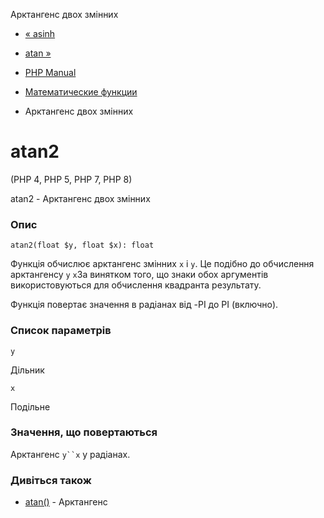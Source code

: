 Арктангенс двох змінних

-   [« asinh](function.asinh.html)
    
-   [atan »](function.atan.html)
    
-   [PHP Manual](index.html)
    
-   [Математические функции](ref.math.html)
    
-   Арктангенс двох змінних
    

# atan2

(PHP 4, PHP 5, PHP 7, PHP 8)

atan2 - Арктангенс двох змінних

### Опис

```methodsynopsis
atan2(float $y, float $x): float
```

Функція обчислює арктангенс змінних `x` і `y`. Це подібно до обчислення арктангенсу `y` `x`За винятком того, що знаки обох аргументів використовуються для обчислення квадранта результату.

Функція повертає значення в радіанах від -PI до PI (включно).

### Список параметрів

`y`

Дільник

`x`

Подільне

### Значення, що повертаються

Арктангенс `y``x` у радіанах.

### Дивіться також

-   [atan()](function.atan.html) - Арктангенс